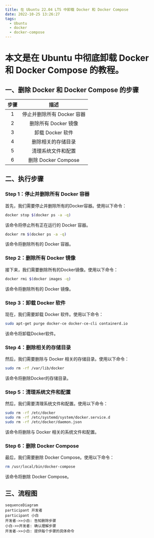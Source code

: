 ```yaml
---
title: 在 Ubuntu 22.04 LTS 中卸载 Docker 和 Docker Compose
date: 2022-10-25 13:26:27
tags:
  - Ubuntu
  - docker
  - docker-compose
---
```


# 本文是在 Ubuntu 中彻底卸载 Docker 和 Docker Compose 的教程。

## 一、删除 Docker 和 Docker Compose 的步骤

| 步骤 | 描述                       |
| :--: | :-----------------------: |
| 1    | 停止并删除所有 Docker 容器 |
| 2    | 删除所有 Docker 镜像       |
| 3    | 卸载 Docker 软件           |
| 4    | 删除相关的存储目录         |
| 5    | 清理系统文件和配置         |
| 6    | 删除 Docker Compose        |



## 二、执行步骤

### **Step 1：停止并删除所有 Docker 容器**

首先，我们需要停止并删除所有的Docker容器。使用以下命令：

```bash
docker stop $(docker ps -a -q)
```

该命令将停止所有正在运行的 Docker 容器。

```bash
docker rm $(docker ps -a -q)
```

该命令将删除所有的 Docker 容器。

### **Step 2：删除所有 Docker 镜像**

接下来，我们需要删除所有的Docker镜像。使用以下命令：

```bash
docker rmi $(docker images -q)
```

该命令将删除所有的 Docker 镜像。

### **Step 3：卸载 Docker 软件**

现在，我们需要卸载 Docker 软件。使用以下命令：

```bash
sudo apt-get purge docker-ce docker-ce-cli containerd.io
```

该命令将卸载Docker软件。

### **Step 4：删除相关的存储目录**

然后，我们需要删除与 Docker 相关的存储目录。使用以下命令：

```bash
sudo rm -rf /var/lib/docker
```

该命令将删除Docker的存储目录。

### **Step 5：清理系统文件和配置**

然后，我们需要清理系统文件和配置。使用以下命令：

```bash
sudo rm -rf /etc/docker
sudo rm -rf /etc/systemd/system/docker.service.d
sudo rm -rf /etc/docker/daemon.json
```

该命令将删除与 Docker 相关的系统文件和配置。

### **Step 6：删除 Docker Compose**

最后，我们需要删除 Docker Compose。使用以下命令：

```bash
rm /usr/local/bin/docker-compose
```

该命令将删除 Docker Compose。

## 三、流程图

```mermaid
sequenceDiagram    
participant 开发者    
participant 小白   
开发者->>小白: 告知删除步骤
小白->>开发者: 确认理解步骤
开发者->>小白: 提供每个步骤的具体命令
```
